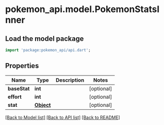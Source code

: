 # pokemon_api.model.PokemonStatsInner

## Load the model package
```dart
import 'package:pokemon_api/api.dart';
```

## Properties
Name | Type | Description | Notes
------------ | ------------- | ------------- | -------------
**baseStat** | **int** |  | [optional] 
**effort** | **int** |  | [optional] 
**stat** | [**Object**](.md) |  | [optional] 

[[Back to Model list]](../README.md#documentation-for-models) [[Back to API list]](../README.md#documentation-for-api-endpoints) [[Back to README]](../README.md)


